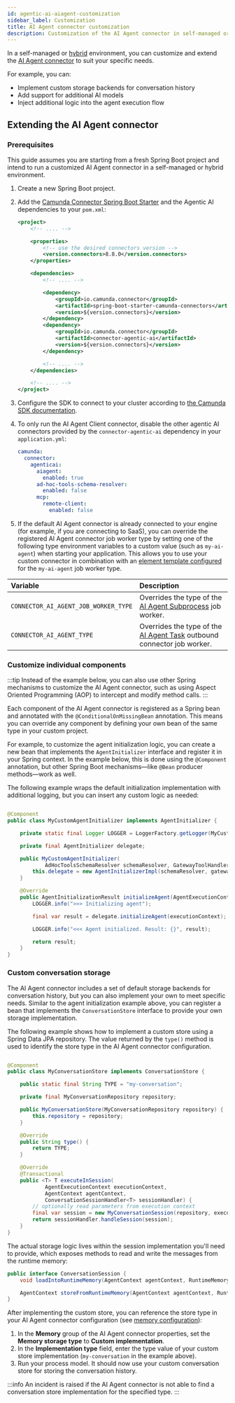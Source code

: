 ```yaml
---
id: agentic-ai-aiagent-customization
sidebar_label: Customization
title: AI Agent connector customization
description: Customization of the AI Agent connector in self-managed or hybrid deployments
---
```


In a self-managed or [hybrid](../../../reference/glossary.md#hybrid-mode) environment, you can customize and extend the [AI Agent connector](./agentic-ai-aiagent.md) to suit your specific needs.

For example, you can:

- Implement custom storage backends for conversation history
- Add support for additional AI models
- Inject additional logic into the agent execution flow

## Extending the AI Agent connector

### Prerequisites

This guide assumes you are starting from a fresh Spring Boot project and intend to run a customized AI Agent connector in a self-managed or hybrid environment.

1. Create a new Spring Boot project.
2. Add the [Camunda Connector Spring Boot Starter](../custom-built-connectors/connector-sdk.md#spring-boot-starter-runtime) and the Agentic AI dependencies to your `pom.xml`:

   ```xml
   <project>
       <!-- .... -->

       <properties>
           <!-- use the desired connectors version -->
           <version.connectors>8.8.0</version.connectors>
       </properties>

       <dependencies>
           <!-- .... -->

           <dependency>
               <groupId>io.camunda.connector</groupId>
               <artifactId>spring-boot-starter-camunda-connectors</artifactId>
               <version>${version.connectors}</version>
           </dependency>
           <dependency>
               <groupId>io.camunda.connector</groupId>
               <artifactId>connector-agentic-ai</artifactId>
               <version>${version.connectors}</version>
           </dependency>

           <!-- .... -->
       </dependencies>

       <!-- .... -->
   </project>
   ```

3. Configure the SDK to connect to your cluster according
   to [the Camunda SDK documentation](../../../apis-tools/camunda-spring-boot-starter/getting-started.md#configuring-the-camunda-8-connection).
4. To only run the AI Agent Client connector, disable the other agentic AI connectors provided by the `connector-agentic-ai` dependency in your `application.yml`:

   ```yaml
   camunda:
     connector:
       agenticai:
         aiagent:
           enabled: true
         ad-hoc-tools-schema-resolver:
           enabled: false
         mcp:
           remote-client:
             enabled: false
   ```

5. If the default AI Agent connector is already connected to your engine (for example, if you are connecting to SaaS), you can override the registered AI Agent connector job worker type by setting one of the following type environment variables to a custom value (such as `my-ai-agent`) when starting your application.
   This allows you to use your custom connector in combination with an [element template configured](../use-connectors-in-hybrid-mode.md) for the `my-ai-agent` job worker type.

| Variable                             | Description                                                                                            |
| :----------------------------------- | :----------------------------------------------------------------------------------------------------- |
| `CONNECTOR_AI_AGENT_JOB_WORKER_TYPE` | Overrides the type of the [AI Agent Subprocess](./agentic-ai-aiagent-subprocess.md) job worker.        |
| `CONNECTOR_AI_AGENT_TYPE`            | Overrides the type of the [AI Agent Task](./agentic-ai-aiagent-task.md) outbound connector job worker. |

### Customize individual components

:::tip
Instead of the example below, you can also use other Spring mechanisms to customize the AI Agent connector, such as using Aspect Oriented Programming (AOP) to intercept and modify method calls.
:::

Each component of the AI Agent connector is registered as a Spring bean and annotated with the `@ConditionalOnMissingBean` annotation. This means you can override any component by defining your own bean of the same type in your custom project.

For example, to customize the agent initialization logic, you can create a new bean that implements the `AgentInitializer` interface and register it in your Spring context. In the example below, this is done using the `@Component` annotation, but other Spring Boot mechanisms—like `@Bean` producer methods—work as well.

The following example wraps the default initialization implementation with additional logging, but you can insert any custom logic as needed:

```java

@Component
public class MyCustomAgentInitializer implements AgentInitializer {

    private static final Logger LOGGER = LoggerFactory.getLogger(MyCustomAgentInitializer.class);

    private final AgentInitializer delegate;

    public MyCustomAgentInitializer(
            AdHocToolsSchemaResolver schemaResolver, GatewayToolHandlerRegistry gatewayToolHandlers) {
        this.delegate = new AgentInitializerImpl(schemaResolver, gatewayToolHandlers);
    }

    @Override
    public AgentInitializationResult initializeAgent(AgentExecutionContext executionContext) {
        LOGGER.info(">>> Initializing agent");

        final var result = delegate.initializeAgent(executionContext);

        LOGGER.info("<<< Agent initialized. Result: {}", result);

        return result;
    }
}
```

### Custom conversation storage

The AI Agent connector includes a set of default storage backends for conversation history, but you can also implement your own to meet specific needs. Similar to the agent initialization example above, you can register a bean that implements the `ConversationStore` interface to provide your own storage implementation.

The following example shows how to implement a custom store using a Spring Data JPA repository. The value returned by the `type()` method is used to identify the store type in the AI Agent connector configuration.

```java

@Component
public class MyConversationStore implements ConversationStore {

    public static final String TYPE = "my-conversation";

    private final MyConversationRepository repository;

    public MyConversationStore(MyConversationRepository repository) {
        this.repository = repository;
    }

    @Override
    public String type() {
        return TYPE;
    }

    @Override
    @Transactional
    public <T> T executeInSession(
            AgentExecutionContext executionContext,
            AgentContext agentContext,
            ConversationSessionHandler<T> sessionHandler) {
        // optionally read parameters from execution context
        final var session = new MyConversationSession(repository, executionContext.jobContext());
        return sessionHandler.handleSession(session);
    }
}
```

The actual storage logic lives within the session implementation you'll need to provide, which exposes methods to read and write the messages from the runtime memory:

```java
public interface ConversationSession {
    void loadIntoRuntimeMemory(AgentContext agentContext, RuntimeMemory memory);

    AgentContext storeFromRuntimeMemory(AgentContext agentContext, RuntimeMemory memory);
}
```

After implementing the custom store, you can reference the store type in your AI Agent connector configuration (see [memory configuration](./agentic-ai-aiagent.md#memory)):

1. In the **Memory** group of the AI Agent connector properties, set the **Memory storage type** to **Custom implementation**.
2. In the **Implementation type** field, enter the type value of your custom store implementation (`my-conversation` in the example above).
3. Run your process model. It should now use your custom conversation store for storing the conversation history.

:::info
An incident is raised if the AI Agent connector is not able to find a conversation store implementation for the specified type.
:::
